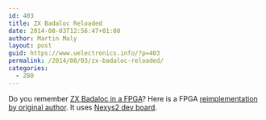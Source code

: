 ```yaml
---
id: 403
title: ZX Badaloc Reloaded
date: 2014-08-03T12:56:47+01:00
author: Martin Maly
layout: post
guid: https://www.uelectronics.info/?p=403
permalink: /2014/08/03/zx-badaloc-reloaded/
categories:
  - Z80
---
```

Do you remember [ZX Badaloc in a FPGA](https://www.uelectronics.info/backup/zx-badaloc.html)? Here is a FPGA [reimplementation by original author](https://www.probosci.de/zxbada/fpga/). It uses [Nexys2 dev board](https://www.digilentinc.com/Products/Detail.cfm?NavPath=2,400,789&Prod=NEXYS2).